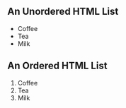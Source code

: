 
## An Unordered HTML List

 * Coffee
 * Tea
 * Milk

## An Ordered HTML List

 1. Coffee
 1. Tea
 1. Milk
